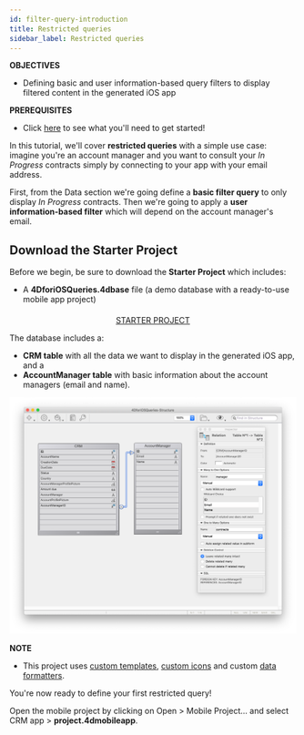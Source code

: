 ```yaml
---
id: filter-query-introduction
title: Restricted queries
sidebar_label: Restricted queries
---
```


<div markdown="1" class = "objectives">

**OBJECTIVES**

* Defining basic and user information-based query filters to display filtered content in the generated iOS app
</div>

<div markdown="1" class = "prerequisites">

**PREREQUISITES**

* Click [here](prerequisites.html) to see what you'll need to get started!

</div>


In this tutorial, we'll cover **restricted queries** with a simple use case: imagine you're an account manager and you want to consult your *In Progress* contracts simply by connecting to your app with your email address.

First, from the Data section we're going define a **basic filter query** to only display *In Progress* contracts. Then we're going to apply a **user information-based filter** which will depend on the account manager's email.


## Download the Starter Project

Before we begin, be sure to download the **Starter Project** which includes:
* A **4DforiOSQueries.4dbase** file (a demo database with a ready-to-use mobile app project)


<div markdown="1" style="text-align: center; margin-top: 20px">
<a class="button"
href="../assets/restricted-queries/4DforiOSQueries.zip">STARTER PROJECT</a>
</div>

The database includes a:
* **CRM table** with all the data we want to display in the generated iOS app, and a
* **AccountManager table** with basic information about the account managers (email and name).

![CRM database](assets/restricted-queries/CRMDatabase.png)

<div markdown="1" class = "tips">

**NOTE**

* This project uses [custom templates](https://4d.github.io/4d-for-ios/docs/en/creating-listform-templates.html), [custom icons](https://4d.github.io/4d-for-ios/docs/en/using-icons.html) and custom [data formatters](https://4d.github.io/4d-for-ios/docs/en/creating-data-formatter.html).

</div>

You're now ready to define your first restricted query!

Open the mobile project by clicking on Open > Mobile Project... and select CRM app > **project.4dmobileapp**.
